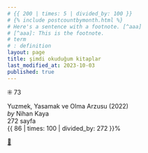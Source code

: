```yaml
---
# {{ 200 | times: 5 | divided_by: 100 }}
# {% include postcountbymonth.html %}
# Here's a sentence with a footnote. [^aaa]
# [^aaa]: This is the footnote.
# term
# : definition
layout: page
title: şimdi okuduğum kitaplar
last_modified_at: 2023-10-03
published: true
---
```


⁜ 73

Yuzmek, Yasamak ve Olma Arzusu (2022)  
_by_ Nihan Kaya  
272 sayfa  
{{ 86 | times: 100 | divided_by: 272 }}%

[🍃](https://www.nonfictionbooks.xyz/now.html "şimdi okuduğum kitaplar")
